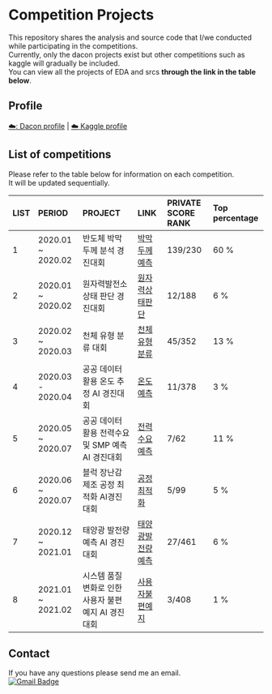 Competition Projects
=======================================
This repository shares the analysis and source code that I/we conducted while participating in the competitions.  
Currently, only the dacon projects exist but other competitions such as kaggle will gradually be included.    
You can view all the projects of EDA and srcs __through the link in the table below__.  

## Profile
[:cloud:: Dacon profile](https://dacon.io/myprofile/400537/competition/)   |
[:cloud: Kaggle profile](https://www.kaggle.com/mskim1023)

## List of competitions
Please refer to the table below for information on each competition.  
It will be updated sequentially.

|LIST|PERIOD|PROJECT|LINK|PRIVATE SCORE RANK|Top percentage|
|:------------|:------------|:------------|:------------|:------------|:------------|
|1|2020.01 ~ 2020.02|반도체 박막 두께 분석 경진대회|[박막두께예측](https://github.com/mysunk/dacon-thickness-regression)|139/230|60 %|
|2|2020.01 ~ 2020.02|원자력발전소 상태 판단 경진대회|[원자력상태판단](https://github.com/mysunk/dacon-powerplant-state-estimation)|12/188|6 %|
|3|2020.02 ~ 2020.03|천체 유형 분류 대회|[천체유형분류](https://github.com/mysunk/dacon-celestialtype-classification)|45/352|13 %|
|4|2020.03 - 2020.04|공공 데이터 활용 온도 추정 AI 경진대회|[온도예측](https://github.com/mysunk/dacon-temperature-forecasting)|11/378|3 %|
|5|2020.05 ~ 2020.07|공공 데이터 활용 전력수요 및 SMP 예측 AI 경진대회|[전력수요예측](https://github.com/mysunk/dacon-load-forecasting)|7/62|11 %|
|6|2020.06 ~ 2020.07|블럭 장난감 제조 공정 최적화 AI경진대회|[공정최적화](https://github.com/mysunk/dacon-process-optimization)|5/99|5 %|
|7|2020.12 ~ 2021.01|태양광 발전량 예측 AI 경진대회|[태양광발전량예측](https://github.com/mysunk/dacon-PV-forecasting)|27/461|6 %|
|8|2021.01 ~ 2021.02|시스템 품질 변화로 인한 사용자 불편 예지 AI 경진대회|[사용자불편예지](https://github.com/mysunk/dacon-lg-user)|3/408|1 %|

## Contact
If you have any questions please send me an email.  
[![Gmail Badge](https://img.shields.io/badge/-Gmail-d14836?style=flat-square&logo=Gmail&logoColor=white&link=mailto:pond9816@gmail.com)](mailto:pond9816@gmail.com)
<!--- 
<div align=center>  

[![Gmail Badge](https://img.shields.io/badge/-Gmail-d14836?style=flat-square&logo=Gmail&logoColor=white&link=mailto:pond9816@gmail.com)](mailto:pond9816@gmail.com)  
</div>  
--->
